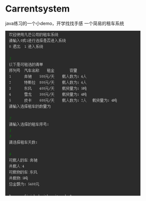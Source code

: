 # Carrentsystem
java练习的一个小demo，开学找找手感
一个简易的租车系统</br>







![image](https://github.com/fanmangzhizun/Carrentsystem/blob/master/src/show.png)




